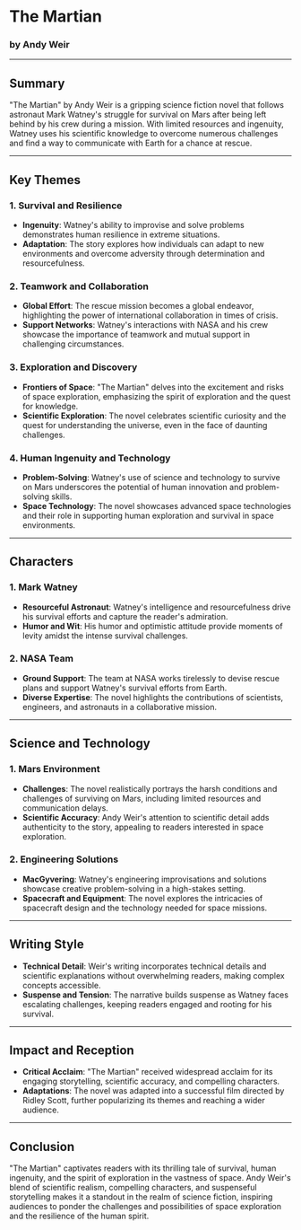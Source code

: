 # The Martian

### by Andy Weir

---

## Summary

"The Martian" by Andy Weir is a gripping science fiction novel that follows astronaut Mark Watney's struggle for survival on Mars after being left behind by his crew during a mission. With limited resources and ingenuity, Watney uses his scientific knowledge to overcome numerous challenges and find a way to communicate with Earth for a chance at rescue.

---

## Key Themes

### 1. Survival and Resilience

- **Ingenuity**: Watney's ability to improvise and solve problems demonstrates human resilience in extreme situations.
- **Adaptation**: The story explores how individuals can adapt to new environments and overcome adversity through determination and resourcefulness.

### 2. Teamwork and Collaboration

- **Global Effort**: The rescue mission becomes a global endeavor, highlighting the power of international collaboration in times of crisis.
- **Support Networks**: Watney's interactions with NASA and his crew showcase the importance of teamwork and mutual support in challenging circumstances.

### 3. Exploration and Discovery

- **Frontiers of Space**: "The Martian" delves into the excitement and risks of space exploration, emphasizing the spirit of exploration and the quest for knowledge.
- **Scientific Exploration**: The novel celebrates scientific curiosity and the quest for understanding the universe, even in the face of daunting challenges.

### 4. Human Ingenuity and Technology

- **Problem-Solving**: Watney's use of science and technology to survive on Mars underscores the potential of human innovation and problem-solving skills.
- **Space Technology**: The novel showcases advanced space technologies and their role in supporting human exploration and survival in space environments.

---

## Characters

### 1. Mark Watney

- **Resourceful Astronaut**: Watney's intelligence and resourcefulness drive his survival efforts and capture the reader's admiration.
- **Humor and Wit**: His humor and optimistic attitude provide moments of levity amidst the intense survival challenges.

### 2. NASA Team

- **Ground Support**: The team at NASA works tirelessly to devise rescue plans and support Watney's survival efforts from Earth.
- **Diverse Expertise**: The novel highlights the contributions of scientists, engineers, and astronauts in a collaborative mission.

---

## Science and Technology

### 1. Mars Environment

- **Challenges**: The novel realistically portrays the harsh conditions and challenges of surviving on Mars, including limited resources and communication delays.
- **Scientific Accuracy**: Andy Weir's attention to scientific detail adds authenticity to the story, appealing to readers interested in space exploration.

### 2. Engineering Solutions

- **MacGyvering**: Watney's engineering improvisations and solutions showcase creative problem-solving in a high-stakes setting.
- **Spacecraft and Equipment**: The novel explores the intricacies of spacecraft design and the technology needed for space missions.

---

## Writing Style

- **Technical Detail**: Weir's writing incorporates technical details and scientific explanations without overwhelming readers, making complex concepts accessible.
- **Suspense and Tension**: The narrative builds suspense as Watney faces escalating challenges, keeping readers engaged and rooting for his survival.

---

## Impact and Reception

- **Critical Acclaim**: "The Martian" received widespread acclaim for its engaging storytelling, scientific accuracy, and compelling characters.
- **Adaptations**: The novel was adapted into a successful film directed by Ridley Scott, further popularizing its themes and reaching a wider audience.

---

## Conclusion

"The Martian" captivates readers with its thrilling tale of survival, human ingenuity, and the spirit of exploration in the vastness of space. Andy Weir's blend of scientific realism, compelling characters, and suspenseful storytelling makes it a standout in the realm of science fiction, inspiring audiences to ponder the challenges and possibilities of space exploration and the resilience of the human spirit.
